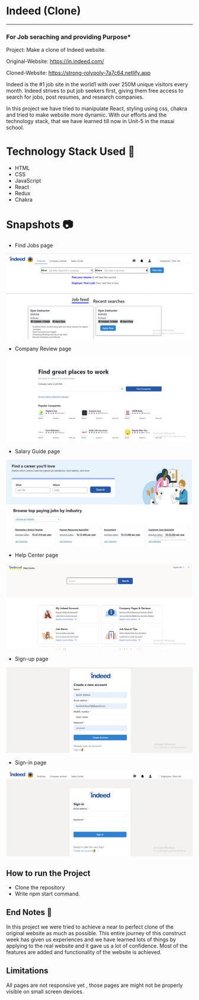 # Indeed (Clone)
-----
### For Job seraching and providing Purpose*
Project: Make a clone of Indeed website.

Original-Website: https://in.indeed.com/

Cloned-Website: https://strong-rolypoly-7a7c64.netlify.app

Indeed is the #1 job site in the world1 with over 250M unique visitors every month. Indeed strives to put job seekers first, giving them free access to search for jobs, post resumes, and research companies.

In this project we have tried to manipulate React, styling using css, chakra and tried to make website more dynamic. With our efforts and the technology stack, that we have learned till now in Unit-5 in the masai school.

# Technology Stack Used 🌟
* HTML
* CSS
* JavaScript
* React
* Redux
* Chakra

# Snapshots 📷
* Find Jobs page

![Find Jobs page](https://github.com/kavish729/Indeed---Clone/blob/master/public/Findjobs.PNG?raw=true)

* Company Review page

![Company Review page](https://github.com/kavish729/Indeed---Clone/blob/master/public/companyreview.PNG?raw=true)

* Salary Guide page

![Salary Guide page](https://github.com/kavish729/Indeed---Clone/blob/master/public/Salaryguide.PNG?raw=true)

* Help Center page

![Help Center page](https://github.com/kavish729/Indeed---Clone/blob/master/public/Helpcenter.PNG?raw=true)

* Sign-up page

![Sign-up page](https://github.com/kavish729/Indeed---Clone/blob/master/public/Signup.PNG?raw=true)

* Sign-in page

![Sign-in page](https://github.com/kavish729/Indeed---Clone/blob/master/public/Signin.PNG?raw=true)

## How to run the Project
* Clone the repository
* Write npm start command.

## End Notes 📑
In this project we were tried to achieve a near to perfect clone of the original website as much as possible. This entire journey of this construct week has given us experiences and we have learned lots of things by applying to the real website and it gave us a lot of confidence. Most of the features are added and functionality of the website is achieved.

## Limitations
All pages are not responsive yet , those pages are might not be properly visible on small screen devices.
